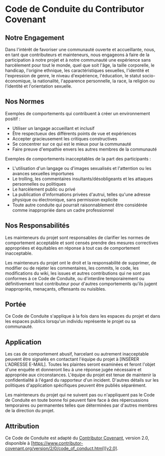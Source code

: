 # Code de Conduite du Contributor Covenant

## Notre Engagement

Dans l'intérêt de favoriser une communauté ouverte et accueillante, nous, en tant que contributeurs et mainteneurs, nous engageons à faire de la participation à notre projet et à notre communauté une expérience sans harcèlement pour tout le monde, quel que soit l'âge, la taille corporelle, le handicap, l'origine ethnique, les caractéristiques sexuelles, l'identité et l'expression de genre, le niveau d'expérience, l'éducation, le statut socio-économique, la nationalité, l'apparence personnelle, la race, la religion ou l'identité et l'orientation sexuelle.

## Nos Normes

Exemples de comportements qui contribuent à créer un environnement positif :

*   Utiliser un langage accueillant et inclusif
*   Être respectueux des différents points de vue et expériences
*   Accepter gracieusement les critiques constructives
*   Se concentrer sur ce qui est le mieux pour la communauté
*   Faire preuve d'empathie envers les autres membres de la communauté

Exemples de comportements inacceptables de la part des participants :

*   L'utilisation d'un langage ou d'images sexualisés et l'attention ou les avances sexuelles importunes
*   Le trolling, les commentaires insultants/désobligeants et les attaques personnelles ou politiques
*   Le harcèlement public ou privé
*   La publication d'informations privées d'autrui, telles qu'une adresse physique ou électronique, sans permission explicite
*   Toute autre conduite qui pourrait raisonnablement être considérée comme inappropriée dans un cadre professionnel

## Nos Responsabilités

Les mainteneurs du projet sont responsables de clarifier les normes de comportement acceptable et sont censés prendre des mesures correctives appropriées et équitables en réponse à tout cas de comportement inacceptable.

Les mainteneurs du projet ont le droit et la responsabilité de supprimer, de modifier ou de rejeter les commentaires, les commits, le code, les modifications du wiki, les issues et autres contributions qui ne sont pas conformes à ce Code de Conduite, ou d'interdire temporairement ou définitivement tout contributeur pour d'autres comportements qu'ils jugent inappropriés, menaçants, offensants ou nuisibles.

## Portée

Ce Code de Conduite s'applique à la fois dans les espaces du projet et dans les espaces publics lorsqu'un individu représente le projet ou sa communauté.

## Application

Les cas de comportement abusif, harcelant ou autrement inacceptable peuvent être signalés en contactant l'équipe du projet à [INSÉRER L'ADRESSE E-MAIL]. Toutes les plaintes seront examinées et feront l'objet d'une enquête et donneront lieu à une réponse jugée nécessaire et appropriée aux circonstances. L'équipe du projet est tenue de maintenir la confidentialité à l'égard du rapporteur d'un incident. D'autres détails sur les politiques d'application spécifiques peuvent être publiés séparément.

Les mainteneurs du projet qui ne suivent pas ou n'appliquent pas le Code de Conduite en toute bonne foi peuvent faire face à des répercussions temporaires ou permanentes telles que déterminées par d'autres membres de la direction du projet.

## Attribution

Ce Code de Conduite est adapté du [Contributor Covenant][homepage], version 2.0, disponible à [https://www.contributor-covenant.org/version/2/0/code_of_conduct.html][v2.0].

[homepage]: https://www.contributor-covenant.org
[v2.0]: https://www.contributor-covenant.org/version/2/0/code_of_conduct.html

